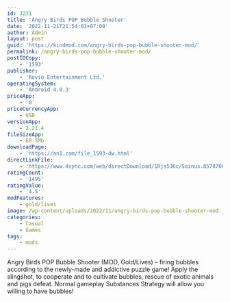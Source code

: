```yaml
---
id: 3231
title: 'Angry Birds POP Bubble Shooter'
date: '2022-11-21T21:54:03+07:00'
author: Admin
layout: post
guid: 'https://kindmod.com/angry-birds-pop-bubble-shooter-mod/'
permalink: /angry-birds-pop-bubble-shooter-mod/
postIDCopy:
    - '1593'
publisher:
    - 'Rovio Entertainment Ltd.'
operatingSystem:
    - 'Android 4.0.3'
priceApp:
    - '0'
priceCurrencyApp:
    - USD
versionApp:
    - 2.21.4
fileSizeApp:
    - 68.5Mb
downloadPage:
    - 'https://an1.com/file_1593-dw.html'
directLinkFile:
    - 'https://www.4sync.com/web/directDownload/1Rjs5J6c/5oinus.8578708fbf01cfbf1823500263d3142c'
ratingCount:
    - '1495'
ratingValue:
    - '4.5'
modFeatures:
    - gold/lives
image: /wp-content/uploads/2022/11/angry-birds-pop-bubble-shooter-mod.jpg
categories:
    - Casual
    - Games
tags:
    - mods
---
```


Angry Birds POP Bubble Shooter (MOD, Gold/Lives) – firing bubbles according to the newly-made and addictive puzzle game! Apply the slingshot, to cooperate and to cultivate bubbles, rescue of exotic animals and pigs defeat. Normal gameplay Substances Strategy will allow you willing to have bubbles!